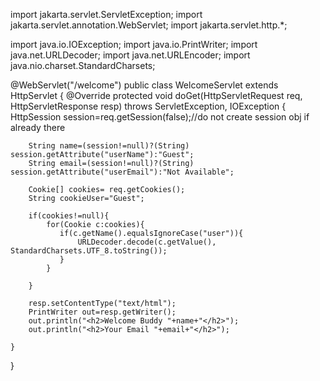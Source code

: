 import jakarta.servlet.ServletException;
import jakarta.servlet.annotation.WebServlet;
import jakarta.servlet.http.*;

import java.io.IOException;
import java.io.PrintWriter;
import java.net.URLDecoder;
import java.net.URLEncoder;
import java.nio.charset.StandardCharsets;

@WebServlet("/welcome")
public class WelcomeServlet extends HttpServlet {
    @Override
    protected void doGet(HttpServletRequest req, HttpServletResponse resp) throws ServletException, IOException {
        HttpSession session=req.getSession(false);//do not create session obj if already there

        String name=(session!=null)?(String) session.getAttribute("userName"):"Guest";
        String email=(session!=null)?(String) session.getAttribute("userEmail"):"Not Available";

        Cookie[] cookies= req.getCookies();
        String cookieUser="Guest";

        if(cookies!=null){
            for(Cookie c:cookies){
               if(c.getName().equalsIgnoreCase("user")){
                   URLDecoder.decode(c.getValue(), StandardCharsets.UTF_8.toString());
               }
            }

        }

        resp.setContentType("text/html");
        PrintWriter out=resp.getWriter();
        out.println("<h2>Welcome Buddy "+name+"</h2>");
        out.println("<h2>Your Email "+email+"</h2>");

    }
}
